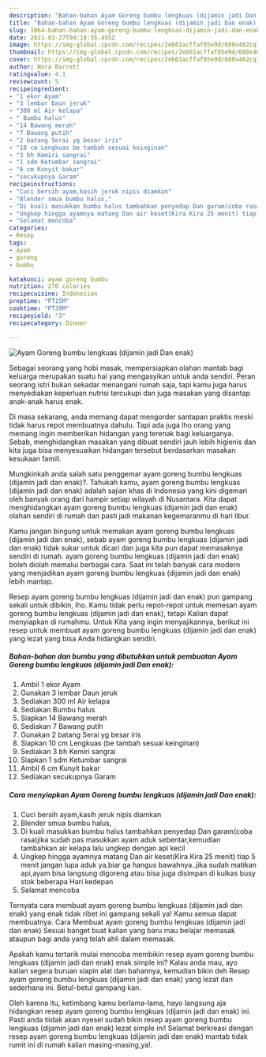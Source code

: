 ```yaml
---
description: "Bahan-bahan Ayam Goreng bumbu lengkuas (dijamin jadi Dan enak) yang lezat dan Mudah Dibuat"
title: "Bahan-bahan Ayam Goreng bumbu lengkuas (dijamin jadi Dan enak) yang lezat dan Mudah Dibuat"
slug: 1064-bahan-bahan-ayam-goreng-bumbu-lengkuas-dijamin-jadi-dan-enak-yang-lezat-dan-mudah-dibuat
date: 2021-03-27T04:18:35.455Z
image: https://img-global.cpcdn.com/recipes/2eb61acffaf05e9d/680x482cq70/ayam-goreng-bumbu-lengkuas-dijamin-jadi-dan-enak-foto-resep-utama.jpg
thumbnail: https://img-global.cpcdn.com/recipes/2eb61acffaf05e9d/680x482cq70/ayam-goreng-bumbu-lengkuas-dijamin-jadi-dan-enak-foto-resep-utama.jpg
cover: https://img-global.cpcdn.com/recipes/2eb61acffaf05e9d/680x482cq70/ayam-goreng-bumbu-lengkuas-dijamin-jadi-dan-enak-foto-resep-utama.jpg
author: Nora Barrett
ratingvalue: 4.1
reviewcount: 5
recipeingredient:
- "1 ekor Ayam"
- "3 lembar Daun jeruk"
- "300 ml Air kelapa"
- " Bumbu halus"
- "14 Bawang merah"
- "7 Bawang putih"
- "2 batang Serai yg besar iris"
- "10 cm Lengkuas be tambah sesuai keinginan"
- "3 bh Kemiri sangrai"
- "1 sdm Ketumbar sangrai"
- "6 cm Kunyit bakar"
- "secukupnya Garam"
recipeinstructions:
- "Cuci bersih ayam,kasih jeruk nipis diamkan"
- "Blender smua bumbu halus,"
- "Di kuali masukkan bumbu halus tambahkan penyedap Dan garam(coba rasa)jika sudah pas masukkan ayam aduk sebentar,kemudian tambahkan air kelapa lalu ungkep dengan api kecil"
- "Ungkep hingga ayamnya matang Dan air keset(Kira Kira 25 menit) tiap 5 menit jangan lupa aduk ya,biar ga hangus bawahnya..jika sudah matikan api,ayam bisa langsung digoreng atau bisa juga disimpan di kulkas busy stok beberapa Hari kedepan"
- "Selamat mencoba"
categories:
- Resep
tags:
- ayam
- goreng
- bumbu

katakunci: ayam goreng bumbu 
nutrition: 270 calories
recipecuisine: Indonesian
preptime: "PT15M"
cooktime: "PT39M"
recipeyield: "3"
recipecategory: Dinner

---
```



![Ayam Goreng bumbu lengkuas (dijamin jadi Dan enak)](https://img-global.cpcdn.com/recipes/2eb61acffaf05e9d/680x482cq70/ayam-goreng-bumbu-lengkuas-dijamin-jadi-dan-enak-foto-resep-utama.jpg)

Sebagai seorang yang hobi masak, mempersiapkan olahan mantab bagi keluarga merupakan suatu hal yang mengasyikan untuk anda sendiri. Peran seorang istri bukan sekadar menangani rumah saja, tapi kamu juga harus menyediakan keperluan nutrisi tercukupi dan juga masakan yang disantap anak-anak harus enak.

Di masa  sekarang, anda memang dapat mengorder santapan praktis meski tidak harus repot membuatnya dahulu. Tapi ada juga lho orang yang memang ingin memberikan hidangan yang terenak bagi keluarganya. Sebab, menghidangkan masakan yang dibuat sendiri jauh lebih higienis dan kita juga bisa menyesuaikan hidangan tersebut berdasarkan masakan kesukaan famili. 



Mungkinkah anda salah satu penggemar ayam goreng bumbu lengkuas (dijamin jadi dan enak)?. Tahukah kamu, ayam goreng bumbu lengkuas (dijamin jadi dan enak) adalah sajian khas di Indonesia yang kini digemari oleh banyak orang dari hampir setiap wilayah di Nusantara. Kita dapat menghidangkan ayam goreng bumbu lengkuas (dijamin jadi dan enak) olahan sendiri di rumah dan pasti jadi makanan kegemaranmu di hari libur.

Kamu jangan bingung untuk memakan ayam goreng bumbu lengkuas (dijamin jadi dan enak), sebab ayam goreng bumbu lengkuas (dijamin jadi dan enak) tidak sukar untuk dicari dan juga kita pun dapat memasaknya sendiri di rumah. ayam goreng bumbu lengkuas (dijamin jadi dan enak) boleh diolah memalui berbagai cara. Saat ini telah banyak cara modern yang menjadikan ayam goreng bumbu lengkuas (dijamin jadi dan enak) lebih mantap.

Resep ayam goreng bumbu lengkuas (dijamin jadi dan enak) pun gampang sekali untuk dibikin, lho. Kamu tidak perlu repot-repot untuk memesan ayam goreng bumbu lengkuas (dijamin jadi dan enak), tetapi Kalian dapat menyiapkan di rumahmu. Untuk Kita yang ingin menyajikannya, berikut ini resep untuk membuat ayam goreng bumbu lengkuas (dijamin jadi dan enak) yang lezat yang bisa Anda hidangkan sendiri.

<!--inarticleads1-->

##### Bahan-bahan dan bumbu yang dibutuhkan untuk pembuatan Ayam Goreng bumbu lengkuas (dijamin jadi Dan enak):

1. Ambil 1 ekor Ayam
1. Gunakan 3 lembar Daun jeruk
1. Sediakan 300 ml Air kelapa
1. Sediakan  Bumbu halus
1. Siapkan 14 Bawang merah
1. Sediakan 7 Bawang putih
1. Gunakan 2 batang Serai yg besar iris
1. Siapkan 10 cm Lengkuas (be tambah sesuai keinginan)
1. Sediakan 3 bh Kemiri sangrai
1. Siapkan 1 sdm Ketumbar sangrai
1. Ambil 6 cm Kunyit bakar
1. Sediakan secukupnya Garam




<!--inarticleads2-->

##### Cara menyiapkan Ayam Goreng bumbu lengkuas (dijamin jadi Dan enak):

1. Cuci bersih ayam,kasih jeruk nipis diamkan
1. Blender smua bumbu halus,
1. Di kuali masukkan bumbu halus tambahkan penyedap Dan garam(coba rasa)jika sudah pas masukkan ayam aduk sebentar,kemudian tambahkan air kelapa lalu ungkep dengan api kecil
1. Ungkep hingga ayamnya matang Dan air keset(Kira Kira 25 menit) tiap 5 menit jangan lupa aduk ya,biar ga hangus bawahnya..jika sudah matikan api,ayam bisa langsung digoreng atau bisa juga disimpan di kulkas busy stok beberapa Hari kedepan
1. Selamat mencoba




Ternyata cara membuat ayam goreng bumbu lengkuas (dijamin jadi dan enak) yang enak tidak ribet ini gampang sekali ya! Kamu semua dapat membuatnya. Cara Membuat ayam goreng bumbu lengkuas (dijamin jadi dan enak) Sesuai banget buat kalian yang baru mau belajar memasak ataupun bagi anda yang telah ahli dalam memasak.

Apakah kamu tertarik mulai mencoba membikin resep ayam goreng bumbu lengkuas (dijamin jadi dan enak) enak simple ini? Kalau anda mau, ayo kalian segera buruan siapin alat dan bahannya, kemudian bikin deh Resep ayam goreng bumbu lengkuas (dijamin jadi dan enak) yang lezat dan sederhana ini. Betul-betul gampang kan. 

Oleh karena itu, ketimbang kamu berlama-lama, hayo langsung aja hidangkan resep ayam goreng bumbu lengkuas (dijamin jadi dan enak) ini. Pasti anda tiidak akan nyesel sudah bikin resep ayam goreng bumbu lengkuas (dijamin jadi dan enak) lezat simple ini! Selamat berkreasi dengan resep ayam goreng bumbu lengkuas (dijamin jadi dan enak) mantab tidak rumit ini di rumah kalian masing-masing,ya!.

